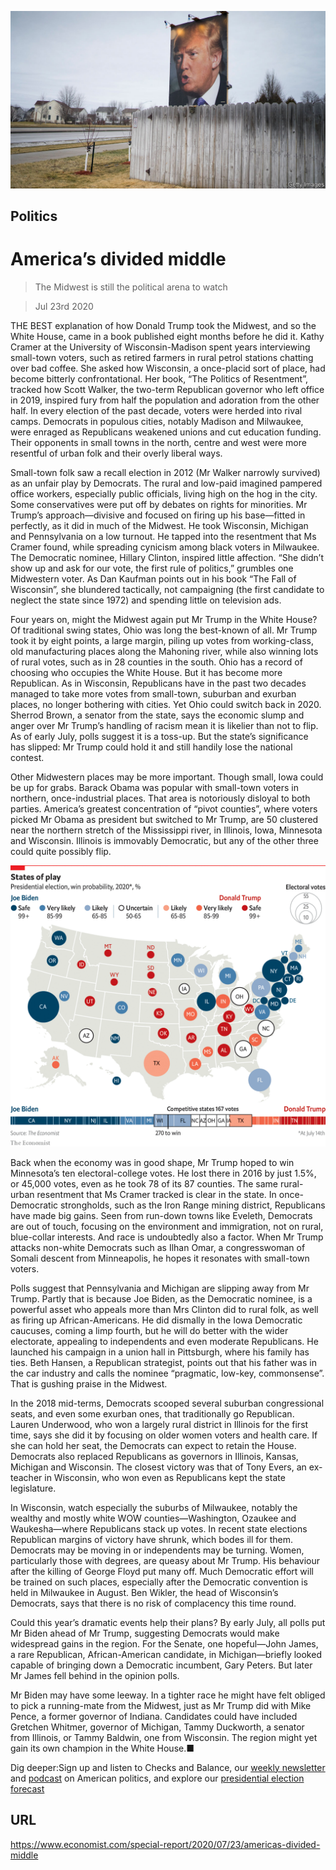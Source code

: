 ![](./images/20200725_SRP011.jpg)

## Politics

# America’s divided middle

> The Midwest is still the political arena to watch

> Jul 23rd 2020

THE BEST explanation of how Donald Trump took the Midwest, and so the White House, came in a book published eight months before he did it. Kathy Cramer at the University of Wisconsin-Madison spent years interviewing small-town voters, such as retired farmers in rural petrol stations chatting over bad coffee. She asked how Wisconsin, a once-placid sort of place, had become bitterly confrontational. Her book, “The Politics of Resentment”, tracked how Scott Walker, the two-term Republican governor who left office in 2019, inspired fury from half the population and adoration from the other half. In every election of the past decade, voters were herded into rival camps. Democrats in populous cities, notably Madison and Milwaukee, were enraged as Republicans weakened unions and cut education funding. Their opponents in small towns in the north, centre and west were more resentful of urban folk and their overly liberal ways.

Small-town folk saw a recall election in 2012 (Mr Walker narrowly survived) as an unfair play by Democrats. The rural and low-paid imagined pampered office workers, especially public officials, living high on the hog in the city. Some conservatives were put off by debates on rights for minorities. Mr Trump’s approach—divisive and focused on firing up his base—fitted in perfectly, as it did in much of the Midwest. He took Wisconsin, Michigan and Pennsylvania on a low turnout. He tapped into the resentment that Ms Cramer found, while spreading cynicism among black voters in Milwaukee. The Democratic nominee, Hillary Clinton, inspired little affection. “She didn’t show up and ask for our vote, the first rule of politics,” grumbles one Midwestern voter. As Dan Kaufman points out in his book “The Fall of Wisconsin”, she blundered tactically, not campaigning (the first candidate to neglect the state since 1972) and spending little on television ads.

Four years on, might the Midwest again put Mr Trump in the White House? Of traditional swing states, Ohio was long the best-known of all. Mr Trump took it by eight points, a large margin, piling up votes from working-class, old manufacturing places along the Mahoning river, while also winning lots of rural votes, such as in 28 counties in the south. Ohio has a record of choosing who occupies the White House. But it has become more Republican. As in Wisconsin, Republicans have in the past two decades managed to take more votes from small-town, suburban and exurban places, no longer bothering with cities. Yet Ohio could switch back in 2020. Sherrod Brown, a senator from the state, says the economic slump and anger over Mr Trump’s handling of racism mean it is likelier than not to flip. As of early July, polls suggest it is a toss-up. But the state’s significance has slipped: Mr Trump could hold it and still handily lose the national contest.

Other Midwestern places may be more important. Though small, Iowa could be up for grabs. Barack Obama was popular with small-town voters in northern, once-industrial places. That area is notoriously disloyal to both parties. America’s greatest concentration of “pivot counties”, where voters picked Mr Obama as president but switched to Mr Trump, are 50 clustered near the northern stretch of the Mississippi river, in Illinois, Iowa, Minnesota and Wisconsin. Illinois is immovably Democratic, but any of the other three could quite possibly flip.



![](./images/20200725_SRM983.png)

Back when the economy was in good shape, Mr Trump hoped to win Minnesota’s ten electoral-college votes. He lost there in 2016 by just 1.5%, or 45,000 votes, even as he took 78 of its 87 counties. The same rural-urban resentment that Ms Cramer tracked is clear in the state. In once-Democratic strongholds, such as the Iron Range mining district, Republicans have made big gains. Seen from run-down towns like Eveleth, Democrats are out of touch, focusing on the environment and immigration, not on rural, blue-collar interests. And race is undoubtedly also a factor. When Mr Trump attacks non-white Democrats such as Ilhan Omar, a congresswoman of Somali descent from Minneapolis, he hopes it resonates with small-town voters.

Polls suggest that Pennsylvania and Michigan are slipping away from Mr Trump. Partly that is because Joe Biden, as the Democratic nominee, is a powerful asset who appeals more than Mrs Clinton did to rural folk, as well as firing up African-Americans. He did dismally in the Iowa Democratic caucuses, coming a limp fourth, but he will do better with the wider electorate, appealing to independents and even moderate Republicans. He launched his campaign in a union hall in Pittsburgh, where his family has ties. Beth Hansen, a Republican strategist, points out that his father was in the car industry and calls the nominee “pragmatic, low-key, commonsense”. That is gushing praise in the Midwest.

In the 2018 mid-terms, Democrats scooped several suburban congressional seats, and even some exurban ones, that traditionally go Republican. Lauren Underwood, who won a largely rural district in Illinois for the first time, says she did it by focusing on older women voters and health care. If she can hold her seat, the Democrats can expect to retain the House. Democrats also replaced Republicans as governors in Illinois, Kansas, Michigan and Wisconsin. The closest victory was that of Tony Evers, an ex-teacher in Wisconsin, who won even as Republicans kept the state legislature.

In Wisconsin, watch especially the suburbs of Milwaukee, notably the wealthy and mostly white WOW counties—Washington, Ozaukee and Waukesha—where Republicans stack up votes. In recent state elections Republican margins of victory have shrunk, which bodes ill for them. Democrats may be moving in or independents may be turning. Women, particularly those with degrees, are queasy about Mr Trump. His behaviour after the killing of George Floyd put many off. Much Democratic effort will be trained on such places, especially after the Democratic convention is held in Milwaukee in August. Ben Wikler, the head of Wisconsin’s Democrats, says that there is no risk of complacency this time round.

Could this year’s dramatic events help their plans? By early July, all polls put Mr Biden ahead of Mr Trump, suggesting Democrats would make widespread gains in the region. For the Senate, one hopeful—John James, a rare Republican, African-American candidate, in Michigan—briefly looked capable of bringing down a Democratic incumbent, Gary Peters. But later Mr James fell behind in the opinion polls.

Mr Biden may have some leeway. In a tighter race he might have felt obliged to pick a running-mate from the Midwest, just as Mr Trump did with Mike Pence, a former governor of Indiana. Candidates could have included Gretchen Whitmer, governor of Michigan, Tammy Duckworth, a senator from Illinois, or Tammy Baldwin, one from Wisconsin. The region might yet gain its own champion in the White House.■

Dig deeper:Sign up and listen to Checks and Balance, our [weekly newsletter](https://www.economist.com//checksandbalance/) and [podcast](https://www.economist.com//podcasts/2020/07/17/checks-and-balance-our-weekly-podcast-on-american-politics) on American politics, and explore our [presidential election forecast](https://www.economist.com/https://projects.economist.com/us-2020-forecast/president)

## URL

https://www.economist.com/special-report/2020/07/23/americas-divided-middle
